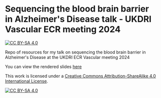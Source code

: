 # Sequencing the blood brain barrier in Alzheimer's Disease talk - UKDRI Vascular ECR meeting 2024


[![CC BY-SA 4.0][cc-by-sa-shield]][cc-by-sa]

Repo of resources for my talk on sequencing the blood brain barrier in Alzheimer's Disease at the UKDRI ECR Vascular meeting 2024 

You can view the rendered slides [here](https://h-mateus.github.io/presentations_dri-ecr-vascular_sequencing-the-bbb-in-ad_2024-03-14/2024-02-26_ecr-vascular-meeting_sequencing-the-bbb-in-ad.html)


This work is licensed under a
[Creative Commons Attribution-ShareAlike 4.0 International License][cc-by-sa].

[![CC BY-SA 4.0][cc-by-sa-image]][cc-by-sa]

[cc-by-sa]: http://creativecommons.org/licenses/by-sa/4.0/
[cc-by-sa-image]: https://licensebuttons.net/l/by-sa/4.0/88x31.png
[cc-by-sa-shield]: https://img.shields.io/badge/License-CC%20BY--SA%204.0-lightgrey.svg
